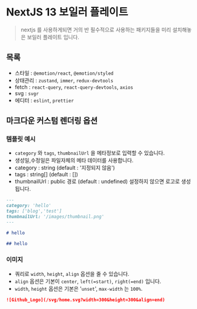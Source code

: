 # NextJS 13 보일러 플레이트

> nextjs 를 사용하게되면 거의 반 필수적으로 사용하는 패키지들을 미리 설치해놓은 보일러 플레이트 입니다.

## 목록

- 스타일 : `@emotion/react`, `@emotion/styled`
- 상태관리 : `zustand`, `immer`, `redux-devtools`
- fetch : `react-query`, `react-query-devtools`, `axios`
- svg : `svgr`
- 에디터 : `eslint`, `prettier`

## 마크다운 커스텀 렌더링 옵션

### 템플릿 예시

- `category` 와 `tags`, `thumbnailUrl` 을 메타정보로 입력할 수 있습니다.
- 생성일,수정일은 파일자체의 메타 데이터를 사용합니다.
- category : string (default : '지정되지 않음')
- tags : string[] (default : [])
- thumbnailUrl : public 경로 (default : undefined) 설정하지 않으면 로고로 생성됩니다.

```md
---
category: 'hello'
tags: ['blog','test']
thumbnailUrl: '/images/thumbnail.png'
---

# hello

## hello
```

### 이미지

- 쿼리로 `width`, `height`, `align` 옵션을 줄 수 있습니다.
- `align` 옵션은 기본이 `center`, `left(=start)`, `right(=end)` 입니다.
- `width`, `height` 옵션은 기본은 '`unset`', `max-width` 는 `100%`.

```md
![Github_Logo](/svg/home.svg?width=300&height=300&align=end)
```
